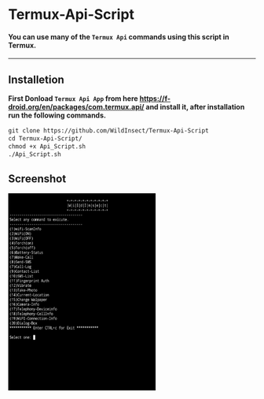 # Termux-Api-Script
#### You can use many of the `Termux Api` commands using this script in Termux.
------
## Installetion
**First Donload `Termux Api App` from here https://f-droid.org/en/packages/com.termux.api/ and install it, after installation run the following commands.**
```
git clone https://github.com/WildInsect/Termux-Api-Script
cd Termux-Api-Script/
chmod +x Api_Script.sh
./Api_Script.sh
```
## Screenshot
<img src="https://raw.githubusercontent.com/WildInsect/Termux-Api-Script/main/screenshot.jpg" width="300" height="400"/>
